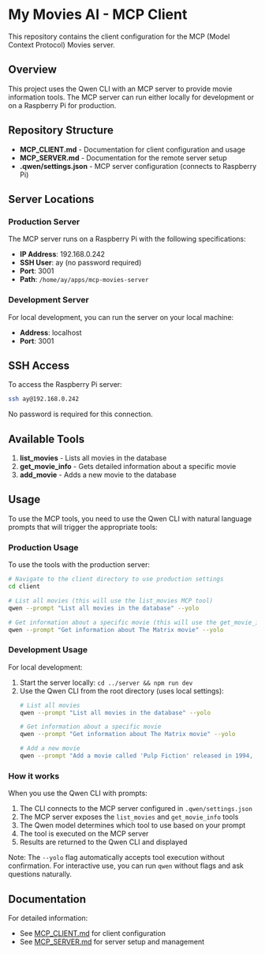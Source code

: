 # My Movies AI - MCP Client

This repository contains the client configuration for the MCP (Model Context Protocol) Movies server.

## Overview

This project uses the Qwen CLI with an MCP server to provide movie information tools. The MCP server can run either locally for development or on a Raspberry Pi for production.

## Repository Structure

- **MCP_CLIENT.md** - Documentation for client configuration and usage
- **MCP_SERVER.md** - Documentation for the remote server setup
- **.qwen/settings.json** - MCP server configuration (connects to Raspberry Pi)

## Server Locations

### Production Server
The MCP server runs on a Raspberry Pi with the following specifications:
- **IP Address**: 192.168.0.242
- **SSH User**: ay (no password required)
- **Port**: 3001
- **Path**: `/home/ay/apps/mcp-movies-server`

### Development Server
For local development, you can run the server on your local machine:
- **Address**: localhost
- **Port**: 3001

## SSH Access

To access the Raspberry Pi server:
```bash
ssh ay@192.168.0.242
```

No password is required for this connection.

## Available Tools

1. **list_movies** - Lists all movies in the database
2. **get_movie_info** - Gets detailed information about a specific movie
3. **add_movie** - Adds a new movie to the database

## Usage

To use the MCP tools, you need to use the Qwen CLI with natural language prompts that will trigger the appropriate tools:

### Production Usage
To use the tools with the production server:

```bash
# Navigate to the client directory to use production settings
cd client

# List all movies (this will use the list_movies MCP tool)
qwen --prompt "List all movies in the database" --yolo

# Get information about a specific movie (this will use the get_movie_info MCP tool)
qwen --prompt "Get information about The Matrix movie" --yolo
```

### Development Usage
For local development:

1. Start the server locally: `cd ../server && npm run dev`
2. Use the Qwen CLI from the root directory (uses local settings):
   ```bash
   # List all movies
   qwen --prompt "List all movies in the database" --yolo
   
   # Get information about a specific movie
   qwen --prompt "Get information about The Matrix movie" --yolo
   
   # Add a new movie
   qwen --prompt "Add a movie called 'Pulp Fiction' released in 1994, directed by Quentin Tarantino, in the Crime Drama genre, with a rating of 8.9" --yolo
   ```

### How it works

When you use the Qwen CLI with prompts:
1. The CLI connects to the MCP server configured in `.qwen/settings.json`
2. The MCP server exposes the `list_movies` and `get_movie_info` tools
3. The Qwen model determines which tool to use based on your prompt
4. The tool is executed on the MCP server
5. Results are returned to the Qwen CLI and displayed

Note: The `--yolo` flag automatically accepts tool execution without confirmation. For interactive use, you can run `qwen` without flags and ask questions naturally.

## Documentation

For detailed information:
- See [MCP_CLIENT.md](MCP_CLIENT.md) for client configuration
- See [MCP_SERVER.md](MCP_SERVER.md) for server setup and management